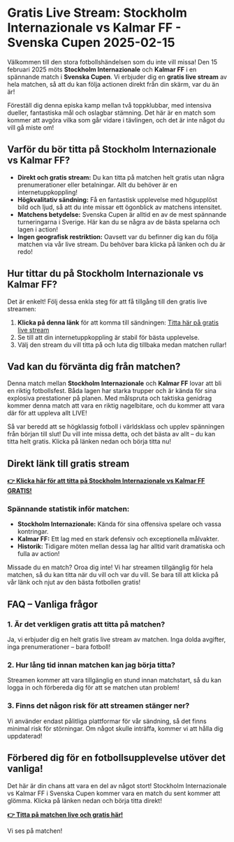 # Gratis Live Stream: Stockholm Internazionale vs Kalmar FF - Svenska Cupen 2025-02-15

Välkommen till den stora fotbollshändelsen som du inte vill missa! Den 15 februari 2025 möts **Stockholm Internazionale** och **Kalmar FF** i en spännande match i **Svenska Cupen**. Vi erbjuder dig en **gratis live stream** av hela matchen, så att du kan följa actionen direkt från din skärm, var du än är!

Föreställ dig denna episka kamp mellan två toppklubbar, med intensiva dueller, fantastiska mål och oslagbar stämning. Det här är en match som kommer att avgöra vilka som går vidare i tävlingen, och det är inte något du vill gå miste om!

## Varför du bör titta på Stockholm Internazionale vs Kalmar FF?

- **Direkt och gratis stream:** Du kan titta på matchen helt gratis utan några prenumerationer eller betalningar. Allt du behöver är en internetuppkoppling!
- **Högkvalitativ sändning:** Få en fantastisk upplevelse med högupplöst bild och ljud, så att du inte missar ett ögonblick av matchens intensitet.
- **Matchens betydelse:** Svenska Cupen är alltid en av de mest spännande turneringarna i Sverige. Här kan du se några av de bästa spelarna och lagen i action!
- **Ingen geografisk restriktion:** Oavsett var du befinner dig kan du följa matchen via vår live stream. Du behöver bara klicka på länken och du är redo!

## Hur tittar du på Stockholm Internazionale vs Kalmar FF?

Det är enkelt! Följ dessa enkla steg för att få tillgång till den gratis live streamen:

1. **Klicka på denna länk** för att komma till sändningen: [Titta här på gratis live stream](https://tinyurl.com/livestreamfreeo?st=Stockholm+Internazionale+vs+Kalmar+FF&si=ghc)
2. Se till att din internetuppkoppling är stabil för bästa upplevelse.
3. Välj den stream du vill titta på och luta dig tillbaka medan matchen rullar!

## Vad kan du förvänta dig från matchen?

Denna match mellan **Stockholm Internazionale** och **Kalmar FF** lovar att bli en riktig fotbollsfest. Båda lagen har starka trupper och är kända för sina explosiva prestationer på planen. Med målspruta och taktiska genidrag kommer denna match att vara en riktig nagelbitare, och du kommer att vara där för att uppleva allt LIVE!

Så var beredd att se högklassig fotboll i världsklass och upplev spänningen från början till slut! Du vill inte missa detta, och det bästa av allt – du kan titta helt gratis. Klicka på länken nedan och börja titta nu!

## Direkt länk till gratis stream

[**👉 Klicka här för att titta på Stockholm Internazionale vs Kalmar FF GRATIS!**](https://tinyurl.com/livestreamfreeo?st=Stockholm+Internazionale+vs+Kalmar+FF&si=ghc)

### Spännande statistik inför matchen:

- **Stockholm Internazionale:** Kända för sina offensiva spelare och vassa kontringar.
- **Kalmar FF:** Ett lag med en stark defensiv och exceptionella målvakter.
- **Historik:** Tidigare möten mellan dessa lag har alltid varit dramatiska och fulla av action!

Missade du en match? Oroa dig inte! Vi har streamen tillgänglig för hela matchen, så du kan titta när du vill och var du vill. Se bara till att klicka på vår länk och njut av den bästa fotbollen gratis!

## FAQ – Vanliga frågor

### 1. Är det verkligen gratis att titta på matchen?

Ja, vi erbjuder dig en helt gratis live stream av matchen. Inga dolda avgifter, inga prenumerationer – bara fotboll!

### 2. Hur lång tid innan matchen kan jag börja titta?

Streamen kommer att vara tillgänglig en stund innan matchstart, så du kan logga in och förbereda dig för att se matchen utan problem!

### 3. Finns det någon risk för att streamen stänger ner?

Vi använder endast pålitliga plattformar för vår sändning, så det finns minimal risk för störningar. Om något skulle inträffa, kommer vi att hålla dig uppdaterad!

## Förbered dig för en fotbollsupplevelse utöver det vanliga!

Det här är din chans att vara en del av något stort! Stockholm Internazionale vs Kalmar FF i Svenska Cupen kommer vara en match du sent kommer att glömma. Klicka på länken nedan och börja titta direkt!

[**👉 Titta på matchen live och gratis här!**](https://tinyurl.com/livestreamfreeo?st=Stockholm+Internazionale+vs+Kalmar+FF&si=ghc)

Vi ses på matchen!

